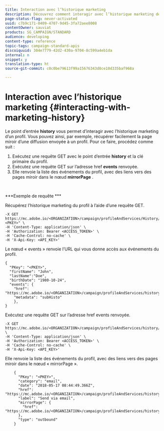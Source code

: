 ```yaml
---
title: Interaction avec l’historique marketing
description: Découvrez comment interagir avec l’historique marketing des profils.
page-status-flag: never-activated
uuid: c7b9c171-0409-4707-9d45-3fa72aee8008
contentOwner: sauviat
products: SG_CAMPAIGN/STANDARD
audience: developing
content-type: reference
topic-tags: campaign-standard-apis
discoiquuid: 304e7779-42d2-430a-9704-8c599a4eb1da
internal: n
snippet: y
translation-type: ht
source-git-commit: c0c0be79613f99a15676343d8ce10d335baf968a

---
```



# Interaction avec l’historique marketing {#interacting-with-marketing-history}

Le point d’entrée **history** vous permet d’interagir avec l’historique marketing d’un profil.
Vous pouvez ainsi, par exemple, récupérer facilement la page miroir d’une diffusion envoyée à un profil. Pour ce faire, procédez comme suit :

1. Exécutez une requête GET avec le point d’entrée **history** et la clé primaire du profil.
1. Exécutez une requête GET sur l’adresse href **events** renvoyée.
1. Elle renvoie la liste des événements du profil, avec des liens vers des pages miroir dans le nœud **mirrorPage** .

<br/>

***Exemple de requête ***

Récupérez l’historique marketing du profil à l’aide d’une requête GET.

```
-X GET https://mc.adobe.io/<ORGANIZATION>/campaign/profileAndServices/History/"<PKEY>" \
-H 'Content-Type: application/json' \
-H 'Authorization: Bearer <ACCESS_TOKEN>' \
-H 'Cache-Control: no-cache' \
-H 'X-Api-Key: <API_KEY>'
```

Le nœud « events » renvoie l’URL qui vous donne accès aux événements du profil.

```
{
  "PKey": "<PKEY>",
  "firstName": "John",
  "lastName":"Doe",
  "birthDate": "1980-10-24",
  "events": {
    "href": "https://mc.adobe.io/<ORGANIZATION>/campaign/profileAndServices/history/<PKEY>/events/",
    "metadata": "subHisto"
    },
}
```

Exécutez une requête GET sur l’adresse href events renvoyée.

```
-X GET https://mc.adobe.io/<ORGANIZATION>/campaign/profileAndServices/history/<PKEY>/events \
-H 'Content-Type: application/json' \
-H 'Authorization: Bearer <ACCESS_TOKEN>' \
-H 'Cache-Control: no-cache' \
-H 'X-Api-Key: <API_KEY>'
```

Elle renvoie la liste des événements du profil, avec des liens vers des pages miroir dans le nœud « mirrorPage ».

```
    {
      "PKey": "<PKEY>",
      "category": "email",
      "date": "2018-05-17 08:44:49.366Z",
      "href": "https://mc.adobe.io/<ORGANIZATION>/campaign/profileAndServices/history/<PKEY>/events/<PKEY>",
      "label": "Send via email",
      "mirrorPage": {
        "href": "https://mc.adobe.io/<ORGANIZATION>/campaign/profileAndServices/history/<PKEY>/events/<PKEY>/mirrorPage/"
      },
      "type": "outbound"
    }
```
